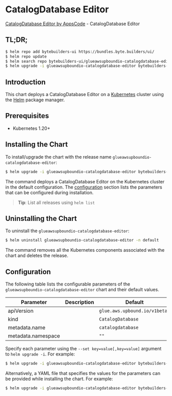 # CatalogDatabase Editor

[CatalogDatabase Editor by AppsCode](https://byte.builders) - CatalogDatabase Editor

## TL;DR;

```bash
$ helm repo add bytebuilders-ui https://bundles.byte.builders/ui/
$ helm repo update
$ helm search repo bytebuilders-ui/glueawsupboundio-catalogdatabase-editor --version=v0.4.18
$ helm upgrade -i glueawsupboundio-catalogdatabase-editor bytebuilders-ui/glueawsupboundio-catalogdatabase-editor -n default --create-namespace --version=v0.4.18
```

## Introduction

This chart deploys a CatalogDatabase Editor on a [Kubernetes](http://kubernetes.io) cluster using the [Helm](https://helm.sh) package manager.

## Prerequisites

- Kubernetes 1.20+

## Installing the Chart

To install/upgrade the chart with the release name `glueawsupboundio-catalogdatabase-editor`:

```bash
$ helm upgrade -i glueawsupboundio-catalogdatabase-editor bytebuilders-ui/glueawsupboundio-catalogdatabase-editor -n default --create-namespace --version=v0.4.18
```

The command deploys a CatalogDatabase Editor on the Kubernetes cluster in the default configuration. The [configuration](#configuration) section lists the parameters that can be configured during installation.

> **Tip**: List all releases using `helm list`

## Uninstalling the Chart

To uninstall the `glueawsupboundio-catalogdatabase-editor`:

```bash
$ helm uninstall glueawsupboundio-catalogdatabase-editor -n default
```

The command removes all the Kubernetes components associated with the chart and deletes the release.

## Configuration

The following table lists the configurable parameters of the `glueawsupboundio-catalogdatabase-editor` chart and their default values.

|     Parameter      | Description |                 Default                  |
|--------------------|-------------|------------------------------------------|
| apiVersion         |             | <code>glue.aws.upbound.io/v1beta1</code> |
| kind               |             | <code>CatalogDatabase</code>             |
| metadata.name      |             | <code>catalogdatabase</code>             |
| metadata.namespace |             | <code>""</code>                          |


Specify each parameter using the `--set key=value[,key=value]` argument to `helm upgrade -i`. For example:

```bash
$ helm upgrade -i glueawsupboundio-catalogdatabase-editor bytebuilders-ui/glueawsupboundio-catalogdatabase-editor -n default --create-namespace --version=v0.4.18 --set apiVersion=glue.aws.upbound.io/v1beta1
```

Alternatively, a YAML file that specifies the values for the parameters can be provided while
installing the chart. For example:

```bash
$ helm upgrade -i glueawsupboundio-catalogdatabase-editor bytebuilders-ui/glueawsupboundio-catalogdatabase-editor -n default --create-namespace --version=v0.4.18 --values values.yaml
```
